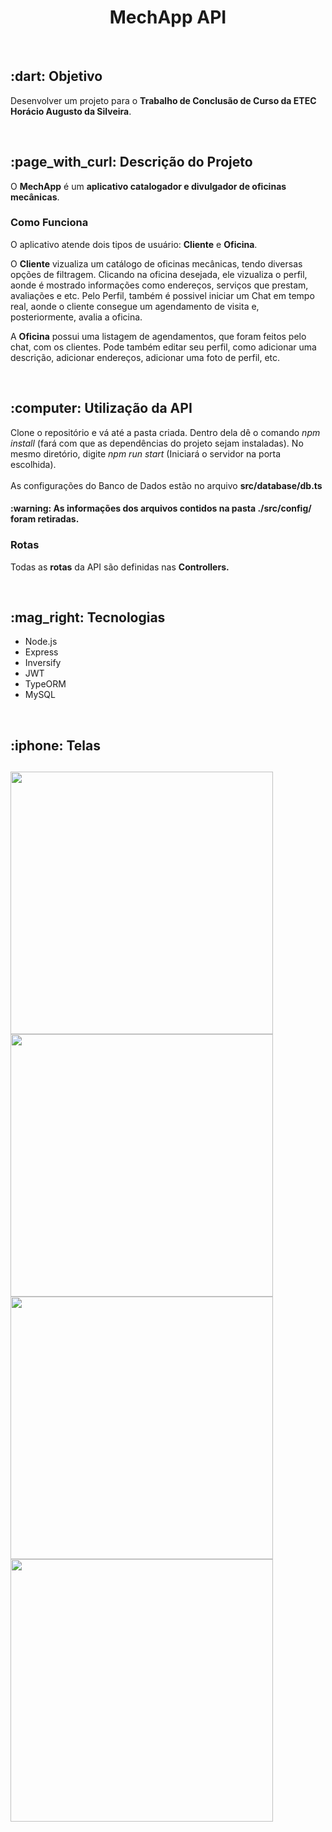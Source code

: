 <h1 align="center"> MechApp API </h1>
<br>
<h2> :dart: Objetivo </h2>
<p> Desenvolver um projeto para o <strong>Trabalho de Conclusão de Curso da ETEC Horácio Augusto da Silveira</strong>.</p> <br>

<h2> :page_with_curl: Descrição do Projeto </h2>
<p> O <strong>MechApp</strong> é um <strong>aplicativo catalogador e divulgador de oficinas mecânicas</strong>. </p>
<h3> Como Funciona </h3>
<p> O aplicativo atende dois tipos de usuário: <strong>Cliente</strong> e <strong>Oficina</strong>. </p>
<p> O <strong>Cliente</strong> vizualiza um catálogo de oficinas mecânicas, tendo diversas opções de filtragem. Clicando na oficina desejada, ele vizualiza o perfil, aonde é mostrado informações como endereços, serviços que prestam, avaliações e etc. Pelo Perfil, também é possivel iniciar um Chat em tempo real, aonde o cliente consegue um agendamento de visita e, posteriormente, avalia a oficina. </p>
<p> A <strong>Oficina</strong> possui uma listagem de agendamentos, que foram feitos pelo chat, com os clientes. Pode também editar seu perfil, como adicionar uma descrição, adicionar endereços, adicionar uma foto de perfil, etc. </p> <br>

<h2> :computer: Utilização da API </h2>
<p> Clone o repositório e vá até a pasta criada. Dentro dela dê o comando <i>npm install</i> (fará com que as dependências do projeto sejam instaladas). No mesmo diretório, digite <i>npm run start</i> (Iniciará o servidor na porta escolhida). <br><br> As configurações do Banco de Dados estão no arquivo <strong> src/database/db.ts </strong> </p>
<h4><strong>:warning: As informações dos arquivos contidos na pasta ./src/config/ foram retiradas. </strong></h4>
<h3> Rotas </h3>
<p> Todas as <strong>rotas</strong> da API são definidas nas <strong>Controllers.</strong> </p><br>

<h2> :mag_right: Tecnologias </h2>
<ul>
  <li> Node.js </li>
  <li> Express </li>
  <li> Inversify </li>
  <li> JWT </li>
  <li> TypeORM </li>
  <li> MySQL </li>
</ul><br>

<h2> :iphone: Telas <h2>
<image src="https://mechapp.s3-sa-east-1.amazonaws.com/Screenshot_20201201-205555_Expo.jpg" height="420px"/> <image src="https://mechapp.s3-sa-east-1.amazonaws.com/Frame+1.png" height="420px"/> <image src="https://mechapp.s3-sa-east-1.amazonaws.com/Screenshot_20201201-210107_Expo.jpg" height="420px"/> <image src="https://mechapp.s3-sa-east-1.amazonaws.com/Screenshot_20201201-210558_Expo.jpg" height="420px"/> 
